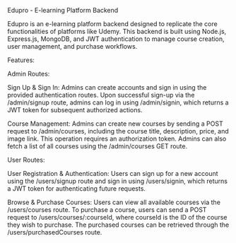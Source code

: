 Edupro - E-learning Platform Backend

Edupro is an e-learning platform backend designed to replicate the core functionalities of platforms like Udemy. This backend is built using Node.js, Express.js, MongoDB, and JWT authentication to manage course creation, user management, and purchase workflows.

Features:

Admin Routes:

Sign Up & Sign In:
Admins can create accounts and sign in using the provided authentication routes. Upon successful sign-up via the /admin/signup route, admins can log in using /admin/signin, which returns a JWT token for subsequent authorized actions.

Course Management:
Admins can create new courses by sending a POST request to /admin/courses, including the course title, description, price, and image link. This operation requires an authorization token. Admins can also fetch a list of all courses using the /admin/courses GET route.


User Routes:

User Registration & Authentication:
Users can sign up for a new account using the /users/signup route and sign in using /users/signin, which returns a JWT token for authenticating future requests.

Browse & Purchase Courses:
Users can view all available courses via the /users/courses route. To purchase a course, users can send a POST request to /users/courses/:courseId, where courseId is the ID of the course they wish to purchase. The purchased courses can be retrieved through the /users/purchasedCourses route.
